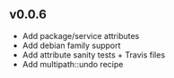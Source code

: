 ## v0.0.6

* Add package/service attributes
* Add debian family support
* Add attribute sanity tests + Travis files
* Add multipath::undo recipe
